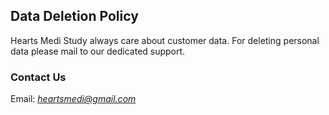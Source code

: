 Data Deletion Policy  
--------------------

Hearts Medi Study always care about customer data. For deleting personal data please mail to our dedicated support. 

### Contact Us  
Email: *heartsmedi@gmail.com*  
